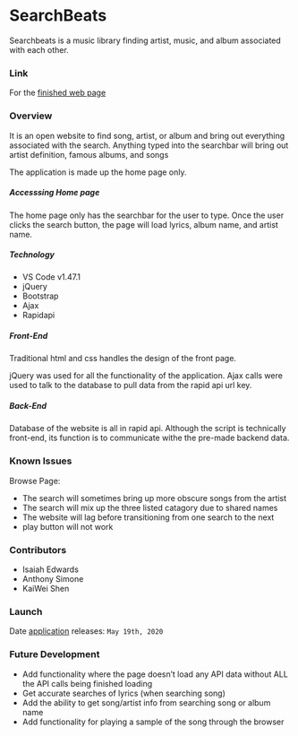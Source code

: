 # SearchBeats

Searchbeats is a music library finding artist, music, and album associated with each other.

### Link

For the [finished web page](https://kaishen33.github.io/Spotify-Artist-Search/index.html)

### Overview

It is an open website to find song, artist, or album and bring out everything associated with the search. Anything typed into the searchbar will bring out artist definition, famous albums, and songs

The application is made up the home page only.

##### Accesssing Home page

The home page only has the searchbar for the user to type. Once the user clicks the search button, the page will load lyrics, album name, and artist name.

##### Technology

* VS Code v1.47.1
* jQuery
* Bootstrap
* Ajax
* Rapidapi

##### Front-End

Traditional html and css handles the design of the front page.

jQuery was used for all the functionality of the application. Ajax calls were used to talk to the database to pull data from the rapid api url key.

##### Back-End

Database of the website is all in rapid api. Although the script is technically front-end, its function is to communicate withe the pre-made backend data. 

### Known Issues

Browse Page:
* The search will sometimes bring up more obscure songs from the artist
* The search will mix up the three listed catagory due to shared names
* The website will lag before transitioning from one search to the next
* play button will not work

### Contributors

* Isaiah Edwards
* Anthony Simone
* KaiWei Shen

### Launch

Date [application](https://kaishen33.github.io/Spotify-Artist-Search/index.html) releases: `May 19th, 2020`

### Future Development

* Add functionality where the page doesn’t load any API data without ALL the API calls being finished loading
* Get accurate searches of lyrics (when searching song)
* Add the ability to get song/artist info from searching song or album name
* Add functionality for playing a sample of the song through the browser
